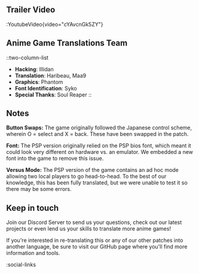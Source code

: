 ## Trailer Video
:YoutubeVideo{video="cYAvcnGk5ZY"}

## Anime Game Translations Team
::two-column-list
- **Hacking**: Illidan
- **Translation**: Haribeau, Maa9
- **Graphics**: Phantom
- **Font Identification**: Syko
- **Special Thanks**: Soul Reaper
::

## Notes
**Button Swaps:**
The game originally followed the Japanese control scheme, wherein O = select and X = back. These have been swapped in the patch.

**Font:**
The PSP version originally relied on the PSP bios font, which meant it could look very different on hardware vs. an emulator. We embedded a new font into the game to remove this issue.

**Versus Mode:**
The PSP version of the game contains an ad hoc mode allowing two local players to go head-to-head. To the best of our knowledge, this has been fully translated, but we were unable to test it so there may be some errors. 

## Keep in touch
Join our Discord Server to send us your questions, check out our latest projects or even lend us your skills to translate more anime games!

If you're interested in re-translating this or any of our other patches into another language, be sure to visit our GitHub page where you'll find more information and tools.

<!-- Social media, Discord and blog buttons -->
:social-links